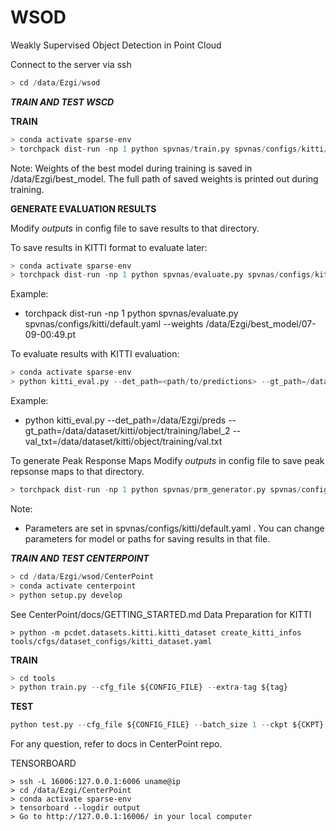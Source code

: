 # WSOD

Weakly Supervised Object Detection in Point Cloud

Connect to the server via ssh 
```python 
> cd /data/Ezgi/wsod
```
_**TRAIN AND TEST WSCD**_

**TRAIN** 
```python 
> conda activate sparse-env
> torchpack dist-run -np 1 python spvnas/train.py spvnas/configs/kitti/default.yaml
```
Note: Weights of the best model during training is saved in /data/Ezgi/best_model. The full path of saved weights is printed out during training.

**GENERATE EVALUATION RESULTS**

Modify _outputs_ in config file to save results to that directory.

To save results in KITTI format to evaluate later:
```python 
> conda activate sparse-env
> torchpack dist-run -np 1 python spvnas/evaluate.py spvnas/configs/kitti/default.yaml --weights <path/to/weights>
```
Example:
- torchpack dist-run -np 1 python spvnas/evaluate.py spvnas/configs/kitti/default.yaml --weights /data/Ezgi/best_model/07-09-00:49.pt

To evaluate results with KITTI evaluation:
```python 
> conda activate sparse-env
> python kitti_eval.py --det_path=<path/to/predictions> --gt_path=/data/dataset/kitti/object/training/label_2 --val_txt=/data/dataset/kitti/object/training/val.txt
```

Example:
- python kitti_eval.py --det_path=/data/Ezgi/preds --gt_path=/data/dataset/kitti/object/training/label_2 --val_txt=/data/dataset/kitti/object/training/val.txt

To generate Peak Response Maps
Modify _outputs_ in config file to save peak repsonse maps to that directory. 
```python 
> torchpack dist-run -np 1 python spvnas/prm_generator.py spvnas/configs/kitti/default.yaml --weights <path/to/weights>
```

Note:
- Parameters are set in spvnas/configs/kitti/default.yaml . You can change parameters for model or paths for saving results in that file.


_**TRAIN AND TEST CENTERPOINT**_
```python 
> cd /data/Ezgi/wsod/CenterPoint
> conda activate centerpoint
> python setup.py develop
```

See CenterPoint/docs/GETTING_STARTED.md Data Preparation for KITTI

```
> python -m pcdet.datasets.kitti.kitti_dataset create_kitti_infos tools/cfgs/dataset_configs/kitti_dataset.yaml
```

**TRAIN**
```python 
> cd tools
> python train.py --cfg_file ${CONFIG_FILE} --extra-tag ${tag}
```

**TEST**
```python 
python test.py --cfg_file ${CONFIG_FILE} --batch_size 1 --ckpt ${CKPT}
```

For any question, refer to docs in CenterPoint repo.

TENSORBOARD

```
> ssh -L 16006:127.0.0.1:6006 uname@ip
> cd /data/Ezgi/CenterPoint
> conda activate sparse-env
> tensorboard --logdir output
> Go to http://127.0.0.1:16006/ in your local computer
```
